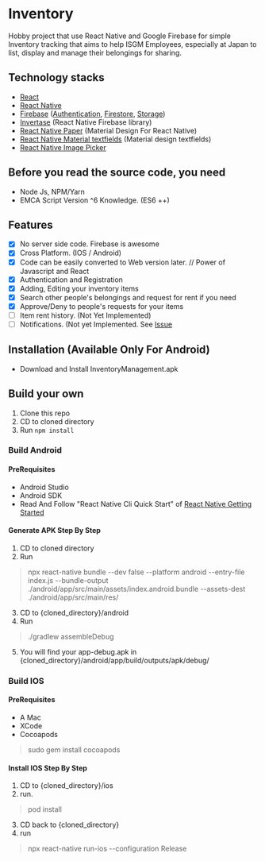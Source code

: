 # Inventory

Hobby project that use React Native and Google Firebase for simple Inventory tracking that aims to help ISGM Employees, especially at Japan to list, display and manage their belongings for sharing.

## Technology stacks

- [React](https://reactjs.org/)
- [React Native](https://reactnative.dev/)
- [Firebase](https://firebase.google.com/) ([Authentication](https://firebase.google.com/docs/auth), [Firestore](https://firebase.google.com/docs/firestore), [Storage](https://firebase.google.com/docs/storage))
- [Invertase](https://invertase.io/oss/react-native-firebase) (React Native Firebase library)
- [React Native Paper](https://callstack.github.io/react-native-paper/) (Material Design For React Native)
- [React Native Material textfields](https://github.com/n4kz/react-native-material-textfield) (Material design textfields)
- [React Native Image Picker](https://github.com/react-native-community/react-native-image-picker)

## Before you read the source code, you need
- Node Js, NPM/Yarn
- EMCA Script Version ^6 Knowledge. (ES6 ++)

## Features
- [x] No server side code. Firebase is awesome
- [x] Cross Platform. (IOS / Android)
- [x] Code can be easily converted to Web version later. // Power of Javascript and React
- [x] Authentication and Registration
- [x] Adding, Editing your inventory items
- [x] Search other people's belongings and request for rent if you need
- [x] Approve/Deny to people's requests for your items
- [ ] Item rent history. (Not Yet Implemented)
- [ ] Notifications. (Not yet Implemented. See [Issue](https://github.com/naung9/Inventory/issues/1)

## Installation (Available Only For Android)
- Download and Install InventoryManagement.apk

## Build your own
1. Clone this repo
2. CD to cloned directory
3. Run ```npm install```

### Build Android
#### PreRequisites
- Android Studio
- Android SDK
- Read And Follow "React Native Cli Quick Start" of [React Native Getting Started](https://reactnative.dev/docs/getting-started)

#### Generate APK Step By Step
1. CD to cloned directory
2. Run 
> npx react-native bundle --dev false --platform android --entry-file index.js --bundle-output ./android/app/src/main/assets/index.android.bundle --assets-dest ./android/app/src/main/res/
3. CD to {cloned_directory}/android
4. Run
> ./gradlew assembleDebug
5. You will find your app-debug.apk in {cloned_directory}/android/app/build/outputs/apk/debug/

### Build IOS
#### PreRequisites
- A Mac
- XCode
- Cocoapods
> sudo gem install cocoapods

#### Install IOS Step By Step
1. CD to {cloned_directory}/ios
2. run. 
> pod install
3. CD back to {cloned_directory}
4. run
> npx react-native run-ios --configuration Release
